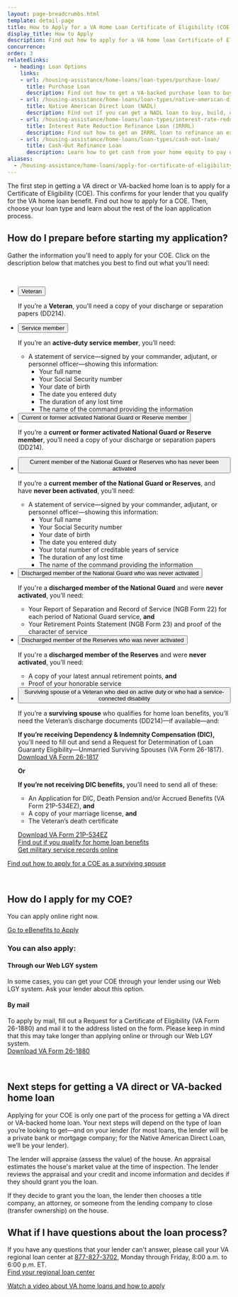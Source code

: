 ```yaml
---
layout: page-breadcrumbs.html
template: detail-page
title: How to Apply for a VA Home Loan Certificate of Eligibility (COE)
display_title: How to Apply
description: Find out how to apply for a VA home loan Certificate of Eligibility (COE). To get a VA-backed home loan, you'll give this COE to your lender to show that you qualify for this benefit based on your service history and duty status. Learn more about the rest of the loan application process.
concurrence:
order: 3
relatedlinks:
  - heading: Loan Options
    links:
    - url: /housing-assistance/home-loans/loan-types/purchase-loan/
      title: Purchase Loan
      description: Find out how to get a VA-backed purchase loan to buy a home.
    - url: /housing-assistance/home-loans/loan-types/native-american-direct-loan/
      title: Native American Direct Loan (NADL)
      description: Find out if you can get a NADL loan to buy, build, or improve a home on Federal Trust Land.
    - url: /housing-assistance/home-loans/loan-types/interest-rate-reduction-loan/
      title: Interest Rate Reduction Refinance Loan (IRRRL)
      description: Find out how to get an IRRRL loan to refinance an existing loan.
    - url: /housing-assistance/home-loans/loan-types/cash-out-loan/
      title: Cash-Out Refinance Loan
      description: Learn how to get cash from your home equity to pay off debts, pay for school, or take care of other needs.
aliases:
  - /housing-assistance/home-loans/apply-for-certificate-of-eligibility/
---
```


<div class="va-introtext">

The first step in getting a VA direct or VA-backed home loan is to apply for a Certificate of Eligibility (COE). This confirms for your lender that you qualify for the VA home loan benefit. Find out how to apply for a COE. Then, choose your loan type and learn about the rest of the loan application process.

</div>

## How do I prepare before starting my application?

Gather the information you'll need to apply for your COE. Click on the description below that matches you best to find out what you'll need:

<br>

<ul class="usa-accordion" aria-multiselectable="true">
<li>
<button class="usa-button-unstyled usa-accordion-button" aria-controls="apply-coe-veteran">Veteran</button>
<div id="apply-coe-veteran" class="usa-accordion-content">

If you’re a **Veteran**, you’ll need a copy of your discharge or separation papers (DD214).

</div>
</li>
<li>
<button class="usa-button-unstyled usa-accordion-button" aria-controls="apply-coe-active-duty">Service member</button>
<div id="apply-coe-active-duty" class="usa-accordion-content">

If you’re an **active-duty service member**, you’ll need:

* A statement of service—signed by your commander, adjutant, or personnel officer—showing this information:
  * Your full name
  * Your Social Security number
  * Your date of birth
  * The date you entered duty
  * The duration of any lost time
  * The name of the command providing the information

</div>
</li>
<li>
<button class="usa-button-unstyled usa-accordion-button" aria-controls="apply-coe-activated">Current or former activated National Guard or Reserve member</button>
<div id="apply-coe-activated" class="usa-accordion-content">

If you’re a **current or former activated National Guard or Reserve member**, you’ll need a copy of your discharge or separation papers (DD214).

</div>
</li>
<li>
<button class="usa-button-unstyled usa-accordion-button" aria-controls="apply-coe-not-activated">Current member of the National Guard or Reserves who has never been activated</button>
<div id="apply-coe-not-activated" class="usa-accordion-content">

If you’re a **current member of the National Guard or Reserves**, and have **never been activated**, you’ll need:

* A statement of service—signed by your commander, adjutant, or personnel officer—showing this information:
  * Your full name
  * Your Social Security number
  * Your date of birth
  * The date you entered duty
  * Your total number of creditable years of service
  * The duration of any lost time
  * The name of the command providing the information

</div>
</li>
<li>
<button class="usa-button-unstyled usa-accordion-button" aria-controls="apply-coe-discharged-ng">Discharged member of the National Guard who was never activated</button>
<div id="apply-coe-discharged-ng" class="usa-accordion-content">

If you're a **discharged member of the National Guard** and were **never activated**, you’ll need:

* Your Report of Separation and Record of Service (NGB Form 22) for each period of National Guard service, **and**
* Your Retirement Points Statement (NGB Form 23) and proof of the character of service

</div>
</li>
<li>
<button class="usa-button-unstyled usa-accordion-button" aria-controls="apply-coe-discharged-reserves">Discharged member of the Reserves who was never activated</button>
<div id="apply-coe-discharged-reserves" class="usa-accordion-content">

If you're a **discharged member of the Reserves** and were **never activated**, you’ll need:

* A copy of your latest annual retirement points, **and**
* Proof of your honorable service

</div>
</li>
<li>
<button class="usa-button-unstyled usa-accordion-button" aria-controls="apply-coe-survivor">Surviving spouse of a Veteran who died on active duty or who had a service-connected disability</button>
<div id="apply-coe-survivor" class="usa-accordion-content">

If you’re a **surviving spouse** who qualifies for home loan benefits, you’ll need the Veteran’s discharge documents (DD214)—if available—and:

**If you’re receiving Dependency &amp; Indemnity Compensation (DIC),** you’ll need to fill out and send a Request for Determination of Loan Guaranty Eligibility—Unmarried Surviving Spouses (VA Form 26-1817). <br>
[Download VA Form 26-1817](https://www.vba.va.gov/pubs/forms/VBA-26-1817-ARE.pdf) 

**Or**

**If you’re not receiving DIC benefits,** you’ll need to send all of these:
- An Application for DIC, Death Pension and/or Accrued Benefits (VA Form 21P-534EZ), **and**
- A copy of your marriage license, **and**
- The Veteran’s death certificate

[Download VA Form 21P-534EZ](https://www.vba.va.gov/pubs/forms/VBA-21P-534EZ-ARE.pdf)
<br/>
[Find out if you qualify for home loan benefits](/housing-assistance/home-loans/eligibility/)
<br/>
[Get military service records online](https://www.archives.gov/veterans/military-service-records/)

</div>
</li>
</ul>

[Find out how to apply for a COE as a surviving spouse](/housing-assistance/home-loans/surviving-spouse/)

<!-- </li>

<li class="process-step list-two"> -->

<br>

## How do I apply for my COE?

You can apply online right now.

<a class="usa-button-primary va-button-primary" href="https://www.ebenefits.va.gov/ebenefits/about/feature?feature=cert-of-eligibility-home-loan" target="_blank">Go to eBenefits to Apply</a>

### You can also apply:

#### Through our Web LGY system
In some cases, you can get your COE through your lender using our Web LGY system. Ask your lender about this option.

#### By mail
To apply by mail, fill out a Request for a Certificate of Eligibility (VA Form 26-1880) and mail it to the address listed on the form. Please keep in mind that this may take longer than applying online or through our Web LGY system. <br>
[Download VA Form 26-1880](https://www.vba.va.gov/pubs/forms/vba-26-1880-are.pdf)

<!-- </li>
</ol> -->

<br>

## Next steps for getting a VA direct or VA-backed home loan

Applying for your COE is only one part of the process for getting a VA direct or VA-backed home loan. Your next steps will depend on the type of loan you’re looking to get—and on your lender (for most loans, the lender will be a private bank or mortgage company; for the Native American Direct Loan, we’ll be your lender).

The lender will appraise (assess the value) of the house. An appraisal estimates the house's market value at the time of inspection. The lender reviews the appraisal and your credit and income information and decides if they should grant you the loan.

If they decide to grant you the loan, the lender then chooses a title company, an attorney, or someone from the lending company to close (transfer ownership) on the house.

## What if I have questions about the loan process?
If you have any questions that your lender can't answer, please call your VA regional loan center at <a href="tel:+18778273702">877-827-3702</a>, Monday through Friday, 8:00 a.m. to 6:00 p.m. ET. <br>
[Find your regional loan center](https://www.benefits.va.gov/HOMELOANS/contact_rlc_info.asp)

[Watch a video about VA home loans and how to apply](https://www.youtube.com/watch?v=h3gR_BmMP7A) <br>
